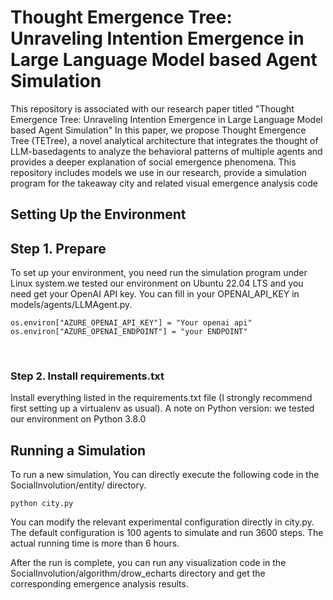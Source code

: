 # Thought Emergence Tree: Unraveling Intention Emergence in Large Language Model based Agent Simulation

This repository is associated with our research paper titled "Thought Emergence Tree: Unraveling Intention Emergence in Large Language Model based Agent Simulation" In this paper, we propose Thought Emergence Tree (TETree), a novel analytical architecture that integrates the thought of LLM-basedagents to analyze the behavioral patterns of multiple agents and provides a deeper explanation of social emergence phenomena. This repository includes models we use in our research, provide a simulation program for the takeaway city and related visual emergence analysis code

## Setting Up the Environment

## Step 1. Prepare

To set up your environment, you need run the simulation program under Linux system.we tested our environment on Ubuntu 22.04 LTS and you need get your OpenAI API key. You can fill in your OPENAI_API_KEY in models/agents/LLMAgent.py.

```
os.environ["AZURE_OPENAI_API_KEY"] = "Your openai api"
os.environ["AZURE_OPENAI_ENDPOINT"] = "your ENDPOINT"
```

<br/>

### Step 2. Install requirements.txt

Install everything listed in the requirements.txt file (I strongly recommend first setting up a virtualenv as usual). A note on Python version: we tested our environment on Python 3.8.0

## Running a Simulation

To run a new simulation, You can directly execute the following code in the SocialInvolution/entity/ directory.

```
python city.py
```

You can modify the relevant experimental configuration directly in city.py. The default configuration is 100 agents to simulate and run 3600 steps. The actual running time is more than 6 hours.

After the run is complete, you can run any visualization code in the SocialInvolution/algorithm/drow_echarts directory and get the corresponding emergence analysis results.
